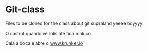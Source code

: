 # Git-class
Files to be cloned for the class about git
supraland 
yeeee boyyyy



O castrol quando vê lolis até fica maluco

Cala a boca e abre o www.krunker.io